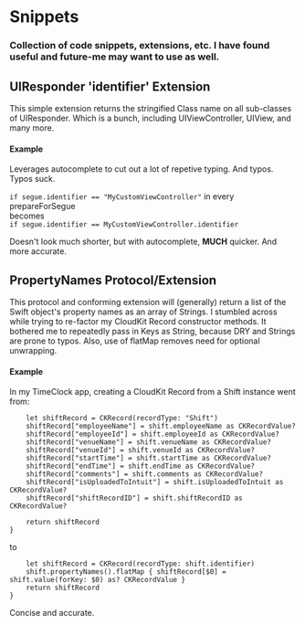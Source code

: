# Snippets
### Collection of code snippets, extensions, etc. I have found useful and future-me may want to use as well.  
  
    
## UIResponder 'identifier' Extension 
This simple extension returns the stringified Class name on all sub-classes of UIResponder. Which is a bunch, including UIViewController, UIView, and many more. 

#### Example  
  
  
Leverages autocomplete to cut out a lot of repetive typing. And typos. Typos suck.  
  
```if segue.identifier == "MyCustomViewController"```  in every prepareForSegue  
becomes  
```if segue.identifier == MyCustomViewController.identifier```  
  
Doesn't look much shorter, but with autocomplete, **MUCH** quicker. And more accurate.

## PropertyNames Protocol/Extension
This protocol and conforming extension will (generally) return a list of the Swift object's property names as an array of Strings.
I stumbled across while trying to re-factor my CloudKit Record constructor methods. It bothered me to repeatedly pass in Keys as String, because DRY and Strings are prone to typos. Also, use of flatMap removes need for optional unwrapping.

#### Example  
  
    
In my TimeClock app, creating a CloudKit Record from a Shift instance went from:
```func makeCKRecordFrom(shift: Shift) {
    let shiftRecord = CKRecord(recordType: "Shift")
    shiftRecord["employeeName"] = shift.employeeName as CKRecordValue?
    shiftRecord["employeeId"] = shift.employeeId as CKRecordValue?
    shiftRecord["venueName"] = shift.venueName as CKRecordValue?
    shiftRecord["venueId"] = shift.venueId as CKRecordValue?
    shiftRecord["startTime"] = shift.startTime as CKRecordValue?
    shiftRecord["endTime"] = shift.endTime as CKRecordValue?
    shiftRecord["comments"] = shift.comments as CKRecordValue?
    shiftRecord["isUploadedToIntuit"] = shift.isUploadedToIntuit as CKRecordValue?
    shiftRecord["shiftRecordID"] = shift.shiftRecordID as CKRecordValue?
    
    return shiftRecord
}
```  
  
  
to  

```func makeCKRecordFrom(shift: Shift) -> CKRecord {
    let shiftRecord = CKRecord(recordType: shift.identifier)
    shift.propertyNames().flatMap { shiftRecord[$0] = shift.value(forKey: $0) as? CKRecordValue }
    return shiftRecord
}
```  
Concise and accurate.

